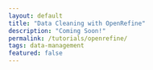 ```yaml
---
layout: default
title: "Data Cleaning with OpenRefine"
description: "Coming Soon!"
permalink: /tutorials/openrefine/
tags: data-management
featured: false 
---
```


